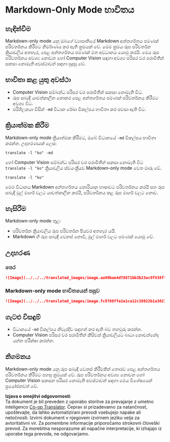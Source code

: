 <!--
CO_OP_TRANSLATOR_METADATA:
{
  "original_hash": "9b1b247a8d0f1736459e0e9ede0d9c92",
  "translation_date": "2025-06-12T11:44:07+00:00",
  "source_file": "getting_started/markdown-only-mode.md",
  "language_code": "sl"
}
-->
# Markdown-Only Mode භාවිතය

## හැඳින්වීම  
Markdown-only mode යනු ඔබගේ ව්‍යාපෘතියේ Markdown අන්තර්ගතය පමණක් පරිවර්තනය කිරීමට නිර්මාණය කර ඇති ක්‍රමයක් වේ. මෙම ක්‍රමය රූප පරිවර්තන ක්‍රියාවලිය අතහැර, පෙළ අන්තර්ගතය පමණක් මත අවධානය යොමු කරයි. මෙය රූප පරිවර්තනය අවශ්‍ය නොවන හෝ Computer Vision සඳහා අවශ්‍ය පරිසර චර පරාමිතීන් සකසා නොමැති අවස්ථාවන් සඳහා සුදුසු වේ.

## භාවිතා කළ යුතු අවස්ථා  
- Computer Vision සම්බන්ධ පරිසර චර පරාමිතීන් සකසා නොමැති විට.  
- රූප සබැඳි යාවත්කාලීන නොකර පෙළ අන්තර්ගතය පමණක් පරිවර්තනය කිරීමට අවශ්‍ය විට.  
- පරිශීලකයා විසින් `-md` විධාන රේඛා විකල්පය භාවිතා කර පවසා ඇති විට.

## ක්‍රියාත්මක කිරීම  
Markdown-only mode ක්‍රියාත්මක කිරීමට, ඔබේ විධානයේ `-md` විකල්පය භාවිතා කරන්න. උදාහරණයක් ලෙස:  
```
translate -l "ko" -md
```

හෝ Computer Vision සම්බන්ධ පරිසර චර පරාමිතීන් සකසා නොමැති විට `translate -l "ko"` ක්‍රියාවලිය ස්වයංක්‍රීයව Markdown-only mode වෙත මාරු වේ.  

```
translate -l "ko"
```

මෙම විධානය Markdown අන්තර්ගතය කොරියානු භාෂාවට පරිවර්තනය කරයි සහ රූප සබැඳි මුල් මාර්ග වලට යාවත්කාලීන කරයි, පරිවර්තනය කළ රූප මාර්ග වලට නොව.

## හැසිරීම  
Markdown-only mode තුළ:  
- පරිවර්තන ක්‍රියාවලිය රූප පරිවර්තන පියවර අතහැර යයි.  
- Markdown හි රූප සබැඳි වෙනස් නොවී, මුල් මාර්ග වලට පමණක් යොමු වේ.

## උදාහරණ  
### පෙර  
```markdown
![Image](../../../translated_images/image.aa98bae4d78871bb3b23ac9f938ff86539da4cd6fb4c52dafedc4665135c3d61.sl.png)
```  
### Markdown-only mode භාවිතයෙන් පසුව  
```markdown
![Image](../../../translated_images/image.fc8708ffe1e1ca12c38822b1a382726da4b232025d1daa8a50ab75c8635d0c4a.sl.png)
```

## ගැටළු විසඳුම්  
- විධානයේ `-md` විකල්පය නිවැරදිව සඳහන් කර ඇති බව තහවුරු කරන්න.  
- Computer Vision පරිසර චර පරාමිතීන් කිසිවක් ක්‍රියාවලියට බාධා නොවන්නේද යන්න පරීක්ෂා කරන්න.

## නිගමනය  
Markdown-only mode යනු රූප සබැඳි වෙනස් කිරීමකින් තොරව පෙළ අන්තර්ගතය පරිවර්තනය කිරීමට පහසු ක්‍රමයක් වේ. රූප පරිවර්තනය අවශ්‍ය නොවන හෝ Computer Vision සකසන පරිසර නොමැති අවස්ථාවන් සඳහා මෙය විශේෂයෙන් ප්‍රයෝජනවත් වේ.

**Izjava o omejitvi odgovornosti**:  
Ta dokument je bil preveden z uporabo storitve za prevajanje z umetno inteligenco [Co-op Translator](https://github.com/Azure/co-op-translator). Čeprav si prizadevamo za natančnost, upoštevajte, da lahko avtomatizirani prevodi vsebujejo napake ali netočnosti. Izvirni dokument v njegovem izvirnem jeziku velja za avtoritativni vir. Za pomembne informacije priporočamo strokovni človeški prevod. Za morebitna nesporazume ali napačne interpretacije, ki izhajajo iz uporabe tega prevoda, ne odgovarjamo.